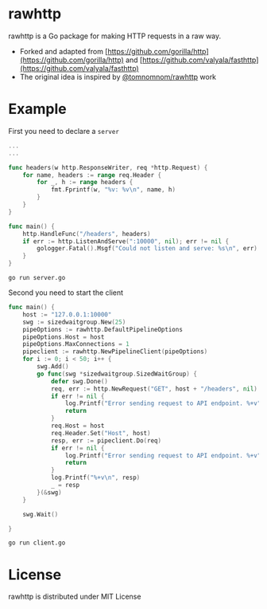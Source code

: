 # rawhttp

rawhttp is a Go package for making HTTP requests in a raw way.


- Forked and adapted from [https://github.com/gorilla/http](https://github.com/gorilla/http) and [https://github.com/valyala/fasthttp](https://github.com/valyala/fasthttp)
- The original idea is inspired by [@tomnomnom/rawhttp](https://github.com/tomnomnom/rawhttp) work

# Example

First you need to declare a `server`

```go
...
...

func headers(w http.ResponseWriter, req *http.Request) {
	for name, headers := range req.Header {
		for _, h := range headers {
			fmt.Fprintf(w, "%v: %v\n", name, h)
		}
	}
}

func main() {
	http.HandleFunc("/headers", headers)
	if err := http.ListenAndServe(":10000", nil); err != nil {
		gologger.Fatal().Msgf("Could not listen and serve: %s\n", err)
	}
}
```

```
go run server.go
```

Second you need to start the client

```go
func main() {
    host := "127.0.0.1:10000"
	swg := sizedwaitgroup.New(25)
	pipeOptions := rawhttp.DefaultPipelineOptions
	pipeOptions.Host = host
	pipeOptions.MaxConnections = 1
	pipeclient := rawhttp.NewPipelineClient(pipeOptions)
	for i := 0; i < 50; i++ {
		swg.Add()
		go func(swg *sizedwaitgroup.SizedWaitGroup) {
			defer swg.Done()
			req, err := http.NewRequest("GET", host + "/headers", nil)
			if err != nil {
				log.Printf("Error sending request to API endpoint. %+v", err)
				return
			}
			req.Host = host
			req.Header.Set("Host", host)
			resp, err := pipeclient.Do(req)
			if err != nil {
				log.Printf("Error sending request to API endpoint. %+v", err)
				return
			}
			log.Printf("%+v\n", resp)
			_ = resp
		}(&swg)
	}

	swg.Wait()

}
```

```
go run client.go
```


# License

rawhttp is distributed under MIT License